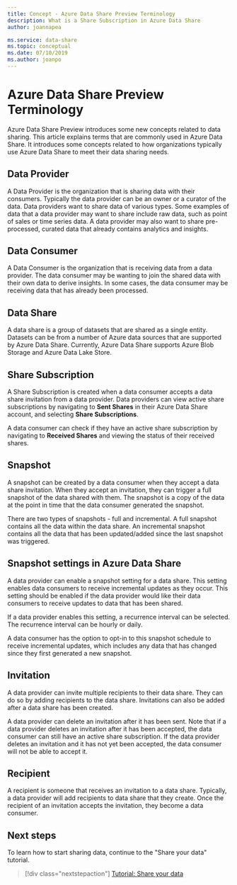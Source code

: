 ```yaml
---
title: Concept - Azure Data Share Preview Terminology 
description: What is a Share Subscription in Azure Data Share
author: joannapea

ms.service: data-share
ms.topic: conceptual
ms.date: 07/10/2019
ms.author: joanpo
---
```

# Azure Data Share Preview Terminology 

Azure Data Share Preview introduces some new concepts related to data sharing. This article explains terms that are commonly used in Azure Data Share. It introduces some concepts related to how organizations typically use Azure Data Share to meet their data sharing needs. 

## Data Provider

A Data Provider is the organization that is sharing data with their consumers. Typically the data provider can be an owner or a curator of the data. Data providers want to share data of various types. Some examples of data that a data provider may want to share include raw data, such as point of sales or time series data. A data provider may also want to share pre-processed, curated data that already contains analytics and insights. 

## Data Consumer 

A Data Consumer is the organization that is receiving data from a data provider. The data consumer may be wanting to join the shared data with their own data to derive insights. In some cases, the data consumer may be receiving data that has already been processed. 

## Data Share

A data share is a group of datasets that are shared as a single entity. Datasets can be from a number of Azure data sources that are supported by Azure Data Share. Currently, Azure Data Share supports Azure Blob Storage and Azure Data Lake Store. 

## Share Subscription 

A Share Subscription is created when a data consumer accepts a data share invitation from a data provider. Data providers can view active share subscriptions by navigating to **Sent Shares** in their Azure Data Share account, and selecting **Share Subscriptions**.

A data consumer can check if they have an active share subscription by navigating to **Received Shares** and viewing the status of their received shares. 

## Snapshot

A snapshot can be created by a data consumer when they accept a data share invitation. When they accept an invitation, they can trigger a full snapshot of the data shared with them. The snapshot is a copy of the data at the point in time that the data consumer generated the snapshot. 

There are two types of snapshots - full and incremental. A full snapshot contains all the data within the data share. An incremental snapshot contains all the data that has been updated/added since the last snapshot was triggered. 

## Snapshot settings in Azure Data Share
 
A data provider can enable a snapshot setting for a data share. This setting enables data consumers to receive incremental updates as they occur. This setting should be enabled if the data provider would like their data consumers to receive  updates to data that has been shared. 

If a data provider enables this setting, a recurrence interval can be selected. The recurrence interval can be hourly or daily. 

A data consumer has the option to opt-in to this snapshot schedule to receive incremental updates, which includes any data that has changed since they first generated a new snapshot. 

## Invitation

A data provider can invite multiple recipients to their data share. They can do so by adding recipients to the data share. Invitations can also be added after a data share has been created. 

A data provider can delete an invitation after it has been sent. Note that if a data provider deletes an invitation after it has been accepted, the data consumer can still have an active share subscription. If the data provider deletes an invitation and it has not yet been accepted, the data consumer will not be able to accept it. 

## Recipient

A recipient is someone that receives an invitation to a data share. Typically, a data provider will add recipients to data share that they create. Once the recipient of an invitation accepts the invitation, they become a data consumer.  

## Next steps
To learn how to start sharing data, continue to the "Share your data" tutorial. 

> [!div class="nextstepaction"]
> [Tutorial: Share your data](share-your-data.md)

